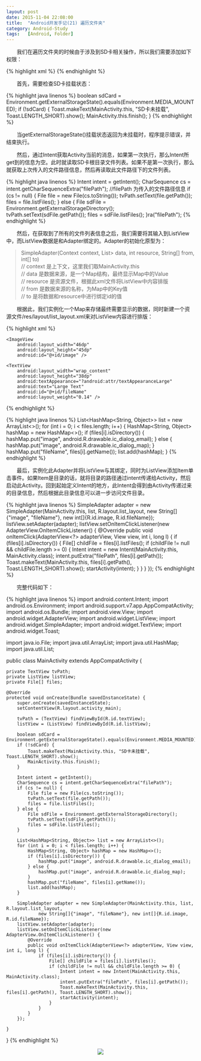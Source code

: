 ```yaml
---
layout: post
date: 2015-11-04 22:08:00
title:  "Android开发手记(21) 遍历文件夹"
category: Android-Study
tags:   [Android, Folder]
---
```

 
　　我们在遍历文件夹的时候由于涉及到SD卡相关操作，所以我们需要添加如下权限：

{% highlight xml %}
<uses-permission android:name="android.permission.WRITE_EXTERNAL_STORAGE"/>
<uses-permission android:name="android.permission.MOUNT_UNMOUNT_FILESYSTEMS"/>
{% endhighlight %}

　　首先，需要检查SD卡挂载状态：

{% highlight java linenos %}
boolean sdCard = Environment.getExternalStorageState().equals(Environment.MEDIA_MOUNTED);
    if (!sdCard) {
        Toast.makeText(MainActivity.this, "SD卡未挂载", Toast.LENGTH_SHORT).show();
        MainActivity.this.finish();
    }
{% endhighlight %}

　　当getExternalStorageState()挂载状态返回为未挂载时，程序提示错误，并结束执行。

　　然后，通过Intent获取Activity当前的消息，如果第一次执行，那么Intent所get到的信息为空。此时就读取SD卡根目录文件列表。如果不是第一次执行，那么就获取上次传入的文件路径信息，然后再读取此文件路径下的文件列表。


{% highlight java linenos %}
Intent intent = getIntent();
CharSequence cs = intent.getCharSequenceExtra("filePath"); //filePath 为传入的文件路径信息
if (cs != null) {
     File file = new File(cs.toString());
     tvPath.setText(file.getPath());
     files = file.listFiles();
} else {
     File sdFile = Environment.getExternalStorageDirectory();
     tvPath.setText(sdFile.getPath());
     files = sdFile.listFiles();
}ra("filePath");
{% endhighlight %}

　　然后，在获取到了所有的文件列表信息之后，我们需要将其输入到ListView中，而ListView数据是和Adapter绑定的。Adapter的初始化原型为：


> SimpleAdapter(Context context, List<? extends Map<String, ?>> data, int resource, String[] from, int[] to)  
> // context 是上下文，这里我们取MainActivity.this  
> // data 是数据来源，是一个Map结构，最终显示Map中的Value  
> // resource 是资源文件，根据此xml文件将ListView中内容排版  
> // from 是数据来源的名称，为Map中的Key值  
> // to 是将数据和resource中进行绑定id的值  

　　根据此，我们实例化一个Map来存储最终需要显示的数据，同时新建一个资源文件/res/layout/list_layout.xml来对ListView内容进行排版：

{% highlight xml %}
<?xml version="1.0" encoding="utf-8"?>
<LinearLayout xmlns:android="http://schemas.android.com/apk/res/android"
    android:orientation="horizontal" android:layout_width="match_parent"
    android:layout_height="match_parent"
    android:weightSum="1">
 
    <ImageView
        android:layout_width="46dp"
        android:layout_height="45dp"
        android:id="@+id/image" />
 
    <TextView
        android:layout_width="wrap_content"
        android:layout_height="38dp"
        android:textAppearance="?android:attr/textAppearanceLarge"
        android:text="Large Text"
        android:id="@+id/fileName"
        android:layout_weight="0.14" />
</LinearLayout>
{% endhighlight %}

{% highlight java linenos %}
List<HashMap<String, Object>> list = new ArrayList<>();
    for (int i = 0; i < files.length; i++) {
        HashMap<String, Object> hashMap = new HashMap<>();
        if (files[i].isDirectory()) {
            hashMap.put("image", android.R.drawable.ic_dialog_email);
        } else {
            hashMap.put("image", android.R.drawable.ic_dialog_map);
        }
        hashMap.put("fileName", files[i].getName());
        list.add(hashMap);
    }
{% endhighlight %}

　　最后，实例化此Adapter并将ListView与其绑定，同时为ListView添加Item单击事件。如果Item是目录的话，就将目录的路径通过intent传递给Activity，然后启动此Activity。回到起始定义Intent的地方，此Intent会得到由Activity传递过来的目录信息，然后根据此目录信息可以进一步访问文件目录。

{% highlight java linenos %}
SimpleAdapter adapter = new SimpleAdapter(MainActivity.this, list, R.layout.list_layout,
        new String[]{"image", "fileName"}, new int[]{R.id.image, R.id.fileName});
listView.setAdapter(adapter);
listView.setOnItemClickListener(new AdapterView.OnItemClickListener() {
    @Override
    public void onItemClick(AdapterView<?> adapterView, View view, int i, long l) {
        if (files[i].isDirectory()) {
            File[] childFile = files[i].listFiles();
            if (childFile != null && childFile.length >= 0) {
                Intent intent = new Intent(MainActivity.this, MainActivity.class);
                intent.putExtra("filePath", files[i].getPath());
                Toast.makeText(MainActivity.this, files[i].getPath(), Toast.LENGTH_SHORT).show();
                startActivity(intent);
            }
        }
    }
});
{% endhighlight %}

　　完整代码如下：

{% highlight java linenos %}
import android.content.Intent;
import android.os.Environment;
import android.support.v7.app.AppCompatActivity;
import android.os.Bundle;
import android.view.View;
import android.widget.AdapterView;
import android.widget.ListView;
import android.widget.SimpleAdapter;
import android.widget.TextView;
import android.widget.Toast;
 
import java.io.File;
import java.util.ArrayList;
import java.util.HashMap;
import java.util.List;
 
public class MainActivity extends AppCompatActivity {
 
    private TextView tvPath;
    private ListView listView;
    private File[] files;
 
    @Override
    protected void onCreate(Bundle savedInstanceState) {
        super.onCreate(savedInstanceState);
        setContentView(R.layout.activity_main);
 
        tvPath = (TextView) findViewById(R.id.textView);
        listView = (ListView) findViewById(R.id.listView);
 
        boolean sdCard = Environment.getExternalStorageState().equals(Environment.MEDIA_MOUNTED);
        if (!sdCard) {
            Toast.makeText(MainActivity.this, "SD卡未挂载", Toast.LENGTH_SHORT).show();
            MainActivity.this.finish();
        }
 
        Intent intent = getIntent();
        CharSequence cs = intent.getCharSequenceExtra("filePath");
        if (cs != null) {
            File file = new File(cs.toString());
            tvPath.setText(file.getPath());
            files = file.listFiles();
        } else {
            File sdFile = Environment.getExternalStorageDirectory();
            tvPath.setText(sdFile.getPath());
            files = sdFile.listFiles();
        }
 
        List<HashMap<String, Object>> list = new ArrayList<>();
        for (int i = 0; i < files.length; i++) {
            HashMap<String, Object> hashMap = new HashMap<>();
            if (files[i].isDirectory()) {
                hashMap.put("image", android.R.drawable.ic_dialog_email);
            } else {
                hashMap.put("image", android.R.drawable.ic_dialog_map);
            }
            hashMap.put("fileName", files[i].getName());
            list.add(hashMap);
        }
 
        SimpleAdapter adapter = new SimpleAdapter(MainActivity.this, list, R.layout.list_layout,
                new String[]{"image", "fileName"}, new int[]{R.id.image, R.id.fileName});
        listView.setAdapter(adapter);
        listView.setOnItemClickListener(new AdapterView.OnItemClickListener() {
            @Override
            public void onItemClick(AdapterView<?> adapterView, View view, int i, long l) {
                if (files[i].isDirectory()) {
                    File[] childFile = files[i].listFiles();
                    if (childFile != null && childFile.length >= 0) {
                        Intent intent = new Intent(MainActivity.this, MainActivity.class);
                        intent.putExtra("filePath", files[i].getPath());
                        Toast.makeText(MainActivity.this, files[i].getPath(), Toast.LENGTH_SHORT).show();
                        startActivity(intent);
                    }
                }
            }
        });
 
    }
 
}
{% endhighlight %}

<div style="text-align: center">
<img src="{{ site.url }}/images/posts/201511/2015110404.png"/> 
</div>




